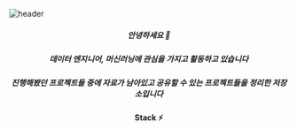 ![header](https://capsule-render.vercel.app/api?height=200&text=As%20always&desc=Yujin's%20github&type=waving&fontSize=45&color=50bcdf&fontColor=000000&descAlignY=45&fontAlignY=25)
##### <p align="center">안녕하세요 👋</p>
##### <p align="center">데이터 엔지니어, 머신러닝에 관심을 가지고 활동하고 있습니다</p>
##### <p align="center">진행해봤던 프로젝트들 중에 자료가 남아있고 공유할 수 있는 프로젝트들을 정리한 저장소입니다</p>



#### <p align="center">Stack ⚡</p>


<!--
**YUYUJIN/YUYUJIN** is a ✨ _special_ ✨ repository because its `README.md` (this file) appears on your GitHub profile.

Here are some ideas to get you started:

- 🔭 I’m currently working on ...
- 🌱 I’m currently learning ...
- 👯 I’m looking to collaborate on ...
- 🤔 I’m looking for help with ...
- 💬 Ask me about ...
- 📫 How to reach me: ...
- 😄 Pronouns: ...
- ⚡ Fun fact: ...
-->
